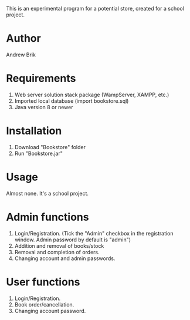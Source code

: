 This is an experimental program for a potential store, created for a school project. 
# Author
Andrew Brik
# Requirements
1. Web server solution stack package (WampServer, XAMPP, etc.)
2. Imported local database (import bookstore.sql)
3. Java version 8 or newer
# Installation
1. Download "Bookstore" folder
2. Run "Bookstore.jar"
# Usage
Almost none. It's a school project.
# Admin functions
1. Login/Registration. (Tick the "Admin" checkbox in the registration window. Admin password by default is "admin")
2. Addition and removal of books/stock
3. Removal and completion of orders.
4. Changing account and admin passwords.
# User functions
1. Login/Registration.
2. Book order/cancellation.
3. Changing account password.
